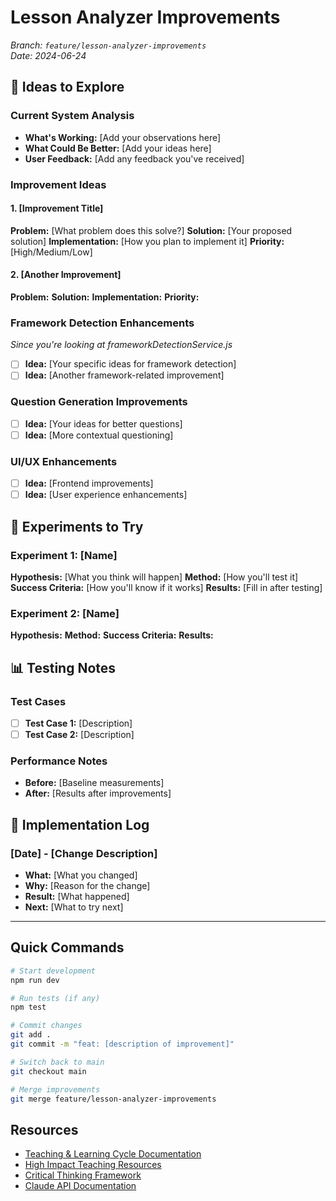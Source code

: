 # Lesson Analyzer Improvements

*Branch: `feature/lesson-analyzer-improvements`*  
*Date: 2024-06-24*

## 🎯 Ideas to Explore

### Current System Analysis
- **What's Working:** [Add your observations here]
- **What Could Be Better:** [Add your ideas here]
- **User Feedback:** [Add any feedback you've received]

### Improvement Ideas

#### 1. [Improvement Title]
**Problem:** [What problem does this solve?]
**Solution:** [Your proposed solution]
**Implementation:** [How you plan to implement it]
**Priority:** [High/Medium/Low]

#### 2. [Another Improvement]
**Problem:** 
**Solution:** 
**Implementation:** 
**Priority:** 

### Framework Detection Enhancements
*Since you're looking at frameworkDetectionService.js*

- [ ] **Idea:** [Your specific ideas for framework detection]
- [ ] **Idea:** [Another framework-related improvement]

### Question Generation Improvements
- [ ] **Idea:** [Your ideas for better questions]
- [ ] **Idea:** [More contextual questioning]

### UI/UX Enhancements
- [ ] **Idea:** [Frontend improvements]
- [ ] **Idea:** [User experience enhancements]

## 🧪 Experiments to Try

### Experiment 1: [Name]
**Hypothesis:** [What you think will happen]
**Method:** [How you'll test it]
**Success Criteria:** [How you'll know if it works]
**Results:** [Fill in after testing]

### Experiment 2: [Name]
**Hypothesis:** 
**Method:** 
**Success Criteria:** 
**Results:** 

## 📊 Testing Notes

### Test Cases
- [ ] **Test Case 1:** [Description]
- [ ] **Test Case 2:** [Description]

### Performance Notes
- **Before:** [Baseline measurements]
- **After:** [Results after improvements]

## 🚀 Implementation Log

### [Date] - [Change Description]
- **What:** [What you changed]
- **Why:** [Reason for the change]
- **Result:** [What happened]
- **Next:** [What to try next]

---

## Quick Commands
```bash
# Start development
npm run dev

# Run tests (if any)
npm test

# Commit changes
git add .
git commit -m "feat: [description of improvement]"

# Switch back to main
git checkout main

# Merge improvements
git merge feature/lesson-analyzer-improvements
```

## Resources
- [Teaching & Learning Cycle Documentation](link)
- [High Impact Teaching Resources](link)
- [Critical Thinking Framework](link)
- [Claude API Documentation](https://docs.anthropic.com)